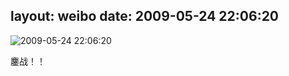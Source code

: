 layout: weibo
date: 2009-05-24 22:06:20
---
<meta name="referrer" content="no-referrer" />

<img src="/images/favicon.ico" style="float: left;"/>2009-05-24 22:06:20

鏖战！！


